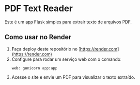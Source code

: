 # PDF Text Reader

Este é um app Flask simples para extrair texto de arquivos PDF.

## Como usar no Render

1. Faça deploy deste repositório no [https://render.com](https://render.com)
2. Configure para rodar um serviço web com o comando:
    ```
    web: gunicorn app:app
    ```
3. Acesse o site e envie um PDF para visualizar o texto extraído.

